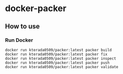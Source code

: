 # docker-packer

## How to use

### Run Docker

```
docker run kterada0509/packer:latest packer build
docker run kterada0509/packer:latest packer fix
docker run kterada0509/packer:latest packer inspect
docker run kterada0509/packer:latest packer push
docker run kterada0509/packer:latest packer validate
```